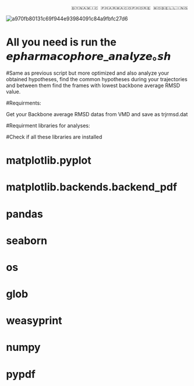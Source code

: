                              🇩‌🇾‌🇳‌🇦‌🇲‌🇮‌🇨‌ 🇵‌🇭‌🇦‌🇷‌🇲‌🇦‌🇨‌🇴‌🇵‌🇭‌🇴‌🇷‌🇪‌ 🇲‌🇴‌🇩‌🇪‌🇱‌🇱‌🇮‌🇳‌🇬
![a970fb80131c69f944e93984091c84a9fbfc27d6](https://github.com/DurdagiLab/Dynamicpharmacophore_modeling_V1.1/assets/146360745/0e1ae028-8a80-48ea-a61f-fb616adfb211)                       ‌


# All you need is run the 𝙚𝙥𝙝𝙖𝙧𝙢𝙖𝙘𝙤𝙥𝙝𝙤𝙧𝙚_𝙖𝙣𝙖𝙡𝙮𝙯𝙚｡𝙨𝙝 
#Same as previous script but more optimized and also analyze your obtained hypotheses, find the common hypotheses during your trajectories and between them find the frames with lowest backbone average RMSD value.

#Requirments:

Get your Backbone average RMSD datas from VMD and save as trjrmsd.dat

#Requirment libraries for analyses:

#Check if all these libraries are installed

# matplotlib.pyplot
# matplotlib.backends.backend_pdf
# pandas
# seaborn
# os
# glob
# weasyprint
# numpy
# pypdf
